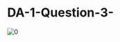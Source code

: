 # DA-1-Question-3-
![0](https://user-images.githubusercontent.com/36052802/108686692-cb481e00-751b-11eb-9fed-0690d8abfc43.png)
